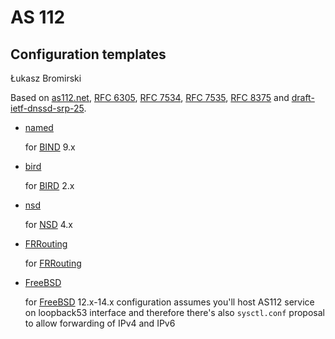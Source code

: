 # AS 112
## Configuration templates

Łukasz Bromirski

Based on [as112.net](https://as112.net/), [RFC 6305](https://www.rfc-editor.org/rfc/rfc6305), [RFC 7534](https://www.rfc-editor.org/rfc/rfc7534), [RFC 7535](https://www.rfc-editor.org/rfc/rfc7535), [RFC 8375](https://www.rfc-editor.org/rfc/rfc8375) and [draft-ietf-dnssd-srp-25](https://datatracker.ietf.org/doc/html/draft-ietf-dnssd-srp-25).

* [named](named/) 

  for [BIND](https://www.isc.org/bind/) 9.x

* [bird](bird/)

  for [BIRD](https://bird.network.cz/) 2.x

* [nsd](nsd/)

  for [NSD](https://www.nlnetlabs.nl/projects/nsd/about/) 4.x

* [FRRouting](FRRouting/)

  for [FRRouting](https://frrouting.org/)

* [FreeBSD](FreeBSD/)

  for [FreeBSD](https://www.freebsd.org/) 12.x-14.x
  configuration assumes you'll host AS112 service on loopback53 interface
  and therefore there's also `sysctl.conf` proposal to allow forwarding of IPv4 and IPv6


